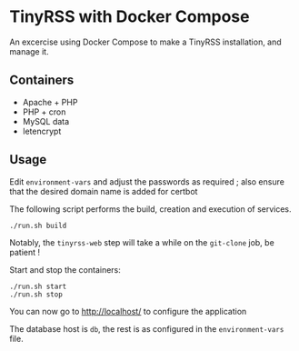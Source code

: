 # TinyRSS with Docker Compose

An excercise using Docker Compose to make a TinyRSS installation, and manage it.

## Containers

* Apache + PHP
* PHP + cron
* MySQL data
* letencrypt

## Usage

Edit `environment-vars` and adjust the passwords as required ; also ensure that the desired domain name is added for certbot

The following script performs the build, creation and execution of services.

	./run.sh build

Notably, the `tinyrss-web` step will take a while on the `git-clone` job, be patient !

Start and stop the containers:

	./run.sh start
	./run.sh stop

You can now go to [http://localhost/](http://localhost/) to configure the application

The database host is `db`, the rest is as configured in the `environment-vars` file.
